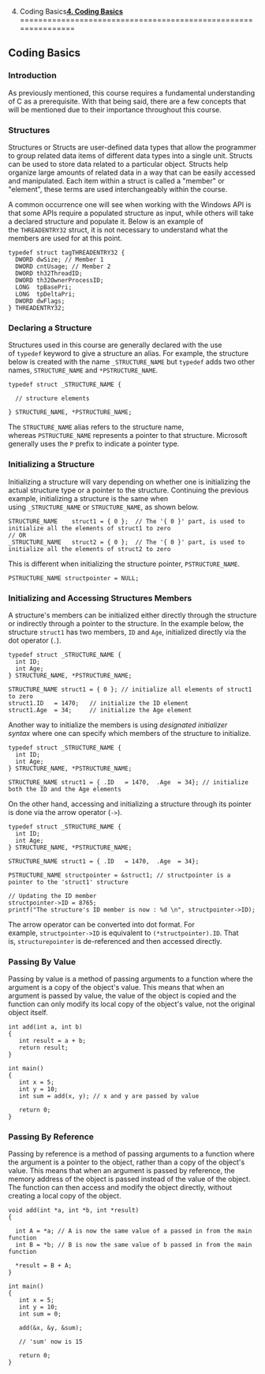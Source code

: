 4. Coding Basics[****4. Coding Basics****](https://maldevacademy.com/modules/4)
===============================================================

**Coding Basics**
-----------------

### **Introduction**

As previously mentioned, this course requires a fundamental understanding of C as a prerequisite. With that being said, there are a few concepts that will be mentioned due to their importance throughout this course.

### **Structures**

Structures or Structs are user-defined data types that allow the programmer to group related data items of different data types into a single unit. Structs can be used to store data related to a particular object. Structs help organize large amounts of related data in a way that can be easily accessed and manipulated. Each item within a struct is called a "member" or "element", these terms are used interchangeably within the course.

A common occurrence one will see when working with the Windows API is that some APIs require a populated structure as input, while others will take a declared structure and populate it. Below is an example of the `THREADENTRY32` struct, it is not necessary to understand what the members are used for at this point.


```
typedef struct tagTHREADENTRY32 {
  DWORD dwSize; // Member 1
  DWORD cntUsage; // Member 2
  DWORD th32ThreadID;
  DWORD th32OwnerProcessID;
  LONG  tpBasePri;
  LONG  tpDeltaPri;
  DWORD dwFlags;
} THREADENTRY32;

```
### **Declaring a Structure**

Structures used in this course are generally declared with the use of `typedef` keyword to give a structure an alias. For example, the structure below is created with the name `_STRUCTURE_NAME` but `typedef` adds two other names, `STRUCTURE_NAME` and `*PSTRUCTURE_NAME`.


```
typedef struct _STRUCTURE_NAME {

  // structure elements

} STRUCTURE_NAME, *PSTRUCTURE_NAME;

```
The `STRUCTURE_NAME` alias refers to the structure name, whereas `PSTRUCTURE_NAME` represents a pointer to that structure. Microsoft generally uses the `P` prefix to indicate a pointer type.

### **Initializing a Structure**

Initializing a structure will vary depending on whether one is initializing the actual structure type or a pointer to the structure. Continuing the previous example, initializing a structure is the same when using `_STRUCTURE_NAME` or `STRUCTURE_NAME`, as shown below.


```
STRUCTURE_NAME    struct1 = { 0 };  // The '{ 0 }' part, is used to initialize all the elements of struct1 to zero
// OR
_STRUCTURE_NAME   struct2 = { 0 };  // The '{ 0 }' part, is used to initialize all the elements of struct2 to zero

```
This is different when initializing the structure pointer, `PSTRUCTURE_NAME`.


```
PSTRUCTURE_NAME structpointer = NULL;

```
### **Initializing and Accessing Structures Members**

A structure's members can be initialized either directly through the structure or indirectly through a pointer to the structure. In the example below, the structure `struct1` has two members, `ID` and `Age`, initialized directly via the dot operator (`.`).


```
typedef struct _STRUCTURE_NAME {
  int ID;
  int Age;
} STRUCTURE_NAME, *PSTRUCTURE_NAME;

STRUCTURE_NAME struct1 = { 0 }; // initialize all elements of struct1 to zero
struct1.ID   = 1470;   // initialize the ID element
struct1.Age  = 34;     // initialize the Age element

```
Another way to initialize the members is using *designated initializer syntax* where one can specify which members of the structure to initialize.


```
typedef struct _STRUCTURE_NAME {
  int ID;
  int Age;
} STRUCTURE_NAME, *PSTRUCTURE_NAME;

STRUCTURE_NAME struct1 = { .ID   = 1470,  .Age  = 34}; // initialize both the ID and the Age elements

```
On the other hand, accessing and initializing a structure through its pointer is done via the arrow operator (`->`).


```
typedef struct _STRUCTURE_NAME {
  int ID;
  int Age;
} STRUCTURE_NAME, *PSTRUCTURE_NAME;

STRUCTURE_NAME struct1 = { .ID   = 1470,  .Age  = 34};

PSTRUCTURE_NAME structpointer = &struct1; // structpointer is a pointer to the 'struct1' structure

// Updating the ID member
structpointer->ID = 8765;
printf("The structure's ID member is now : %d \n", structpointer->ID);

```
The arrow operator can be converted into dot format. For example, `structpointer->ID` is equivalent to `(*structpointer).ID`. That is, `structurepointer` is de-referenced and then accessed directly.

### **Passing By Value**

Passing by value is a method of passing arguments to a function where the argument is a copy of the object's value. This means that when an argument is passed by value, the value of the object is copied and the function can only modify its local copy of the object's value, not the original object itself.


```
int add(int a, int b)
{
   int result = a + b;
   return result;
}

int main()
{
   int x = 5;
   int y = 10;
   int sum = add(x, y); // x and y are passed by value

   return 0;
}

```
### **Passing By Reference**

Passing by reference is a method of passing arguments to a function where the argument is a pointer to the object, rather than a copy of the object's value. This means that when an argument is passed by reference, the memory address of the object is passed instead of the value of the object. The function can then access and modify the object directly, without creating a local copy of the object.


```
void add(int *a, int *b, int *result)
{

  int A = *a; // A is now the same value of a passed in from the main function
  int B = *b; // B is now the same value of b passed in from the main function

  *result = B + A;
}

int main()
{
   int x = 5;
   int y = 10;
   int sum = 0;

   add(&x, &y, &sum);

   // 'sum' now is 15

   return 0;
}
```
